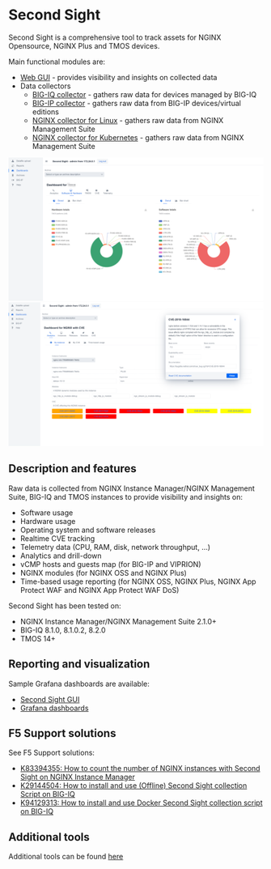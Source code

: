 # Second Sight

Second Sight is a comprehensive tool to track assets for NGINX Opensource, NGINX Plus and TMOS devices.

Main functional modules are:

- [Web GUI](/contrib/GUI) - provides visibility and insights on collected data
- Data collectors
  - [BIG-IQ collector](/contrib/bigiq-collect) - gathers raw data for devices managed by BIG-IQ
  - [BIG-IP collector](/contrib/bigip-collect) - gathers raw data from BIG-IP devices/virtual editions
  - [NGINX collector for Linux](/F5TT.md) - gathers raw data from NGINX Management Suite
  - [NGINX collector for Kubernetes](/contrib/kubernetes) - gathers raw data from NGINX Management Suite

<img src="/contrib/GUI/screenshots/4.bigiq-swhw.png"/>

<img src="/contrib/GUI/screenshots/6.nginx-analytics.png"/>

## Description and features

Raw data is collected from NGINX Instance Manager/NGINX Management Suite, BIG-IQ and TMOS instances to provide visibility and insights on:

- Software usage
- Hardware usage
- Operating system and software releases
- Realtime CVE tracking
- Telemetry data (CPU, RAM, disk, network throughput, ...)
- Analytics and drill-down
- vCMP hosts and guests map (for BIG-IP and VIPRION)
- NGINX modules (for NGINX OSS and NGINX Plus)
- Time-based usage reporting (for NGINX OSS, NGINX Plus, NGINX App Protect WAF and NGINX App Protect WAF DoS)

Second Sight has been tested on:

- NGINX Instance Manager/NGINX Management Suite 2.1.0+
- BIG-IQ 8.1.0, 8.1.0.2, 8.2.0
- TMOS 14+

## Reporting and visualization

Sample Grafana dashboards are available:

- [Second Sight GUI](/contrib/GUI)
- [Grafana dashboards](/contrib/grafana)

## F5 Support solutions

See F5 Support solutions:

- [K83394355: How to count the number of NGINX instances with Second Sight on NGINX Instance Manager](https://support.f5.com/csp/article/K83394355)
- [K29144504: How to install and use (Offline) Second Sight collection Script on BIG-IQ](https://support.f5.com/csp/article/K29144504)
- [K94129313: How to install and use Docker Second Sight collection script on BIG-IQ](https://support.f5.com/csp/article/K94129313)

## Additional tools

Additional tools can be found [here](/contrib)
